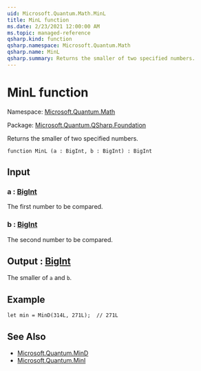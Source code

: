 ```yaml
---
uid: Microsoft.Quantum.Math.MinL
title: MinL function
ms.date: 2/23/2021 12:00:00 AM
ms.topic: managed-reference
qsharp.kind: function
qsharp.namespace: Microsoft.Quantum.Math
qsharp.name: MinL
qsharp.summary: Returns the smaller of two specified numbers.
---
```


# MinL function

Namespace: [Microsoft.Quantum.Math](xref:Microsoft.Quantum.Math)

Package: [Microsoft.Quantum.QSharp.Foundation](https://nuget.org/packages/Microsoft.Quantum.QSharp.Foundation)


Returns the smaller of two specified numbers.

```qsharp
function MinL (a : BigInt, b : BigInt) : BigInt
```


## Input

### a : [BigInt](xref:microsoft.quantum.lang-ref.bigint)

The first number to be compared.


### b : [BigInt](xref:microsoft.quantum.lang-ref.bigint)

The second number to be compared.



## Output : [BigInt](xref:microsoft.quantum.lang-ref.bigint)

The smaller of `a` and `b`.

## Example

```qsharplet min = MinD(314L, 271L);  // 271L```

## See Also

- [Microsoft.Quantum.MinD](xref:Microsoft.Quantum.MinD)
- [Microsoft.Quantum.MinI](xref:Microsoft.Quantum.MinI)